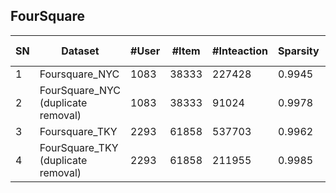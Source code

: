 ## FourSquare

| SN   | Dataset                                     | \#User | \#Item | \#Inteaction | Sparsity | Interaction Type | TimeStamp | User Context | Item Context | Interaction Context |
| ---- | ------------------------------------------- | ------ | ------ | ------------ | -------- | ---------------- | --------- | ------------ | ------------ | ------------------- |
| 1    | Foursquare\_NYC                             | 1083   | 38333  | 227428       | 0\.9945  | Check\-in        | √         |              | √            |                     |
| 2    | FourSquare\_NYC  <br> \(duplicate removal\) | 1083   | 38333  | 91024        | 0.9978   | Check\-in        | √         |              | √            |                     |
| 3    | Foursquare\_TKY                             | 2293   | 61858  | 537703       | 0\.9962  | Check\-in        | √         |              | √            |                     |
| 4    | FourSquare\_TKY <br> \(duplicate removal\)  | 2293   | 61858  | 211955       | 0.9985   | Check\-in        | √         |              | √            |                     |
